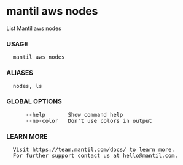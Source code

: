 # mantil aws nodes

List Mantil aws nodes

### USAGE
<pre>
  mantil aws nodes
</pre>
### ALIASES
<pre>
  nodes, ls
</pre>
### GLOBAL OPTIONS
<pre>
      --help       Show command help
      --no-color   Don't use colors in output
</pre>
### LEARN MORE
<pre>
  Visit https://team.mantil.com/docs/ to learn more.
  For further support contact us at hello@mantil.com.
</pre>
